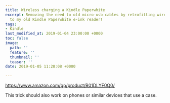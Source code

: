 ```yaml
---
title: Wireless charging a Kindle Paperwhite
excerpt: Removing the need to old micro-usb cables by retrofitting wireless charging
  to my old Kindle Paperwhite e-ink reader!
tags:
- Kindle
last_modified_at: 2019-01-04 23:00:00 +0000
toc: false
image:
  path: ''
  feature: ''
  thumbnail: ''
  teaser: ''
date: 2019-01-05 11:28:08 +0000

---
```

https://www.amazon.com/gp/product/B01DLYF0Q0/

This trick should also work on phones or similar devices that use a case.